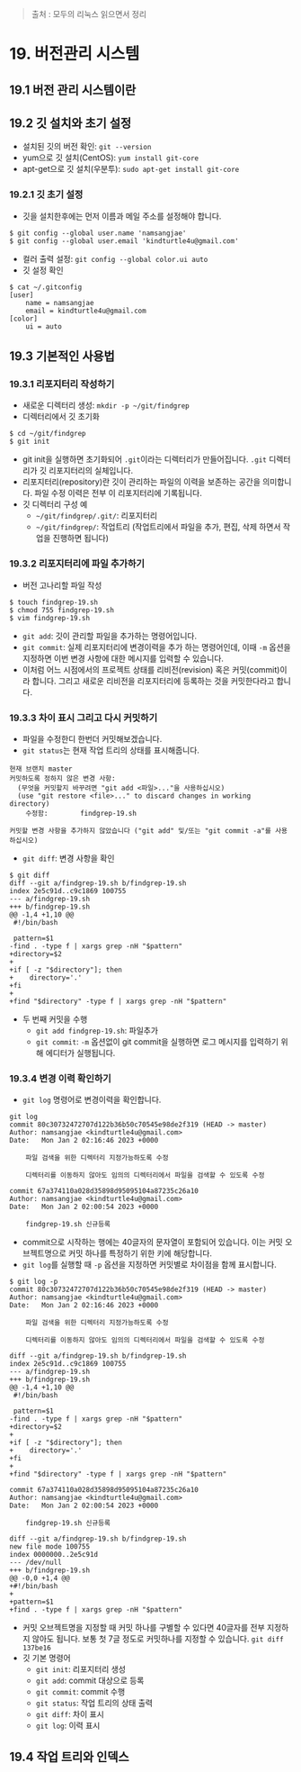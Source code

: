 > 출처 :  모두의 리눅스 읽으면서 정리 

# 19. 버전관리 시스템
## 19.1 버전 관리 시스템이란
## 19.2 깃 설치와 초기 설정
- 설치된 깃의 버전 확인: `git --version`
- yum으로 깃 설치(CentOS): `yum install git-core`
- apt-get으로 깃 설치(우분투): `sudo apt-get install git-core`

### 19.2.1 깃 초기 설정
- 깃을 설치한후에는 먼저 이름과 메일 주소를 설정해야 합니다.
```shell
$ git config --global user.name 'namsangjae'
$ git config --global user.email 'kindturtle4u@gmail.com'
```
- 컬러 출력 설정: `git config --global color.ui auto`
- 깃 설정 확인
```shell
$ cat ~/.gitconfig
[user]
	name = namsangjae
	email = kindturtle4u@gmail.com
[color]
	ui = auto
```

## 19.3 기본적인 사용법
### 19.3.1 리포지터리 작성하기
- 새로운 디렉터리 생성: `mkdir -p ~/git/findgrep`
- 디렉터리에서 깃 초기화
```shell
$ cd ~/git/findgrep
$ git init
```
- git init을 실행하면 초기화되어 `.git`이라는 디렉터리가 만들어집니다. `.git` 디렉터리가 깃 리포지터리의 실체입니다.
- 리포지터리(repository)란 깃이 관리하는 파일의 이력을 보존하는 공간을 의미합니다. 파일 수정 이력은 전부 이 리포지터리에 기록됩니다.
- 깃 디렉터리 구성 예
  * `~/git/findgrep/.git/`: 리포지터리
  * `~/git/findgrep/`: 작업트리 (작업트리에서 파일을 추가, 편집, 삭제 하면서 작업을 진행하면 됩니다)
  
### 19.3.2 리포지터리에 파일 추가하기
- 버전 고나리할 파일 작성
```shell
$ touch findgrep-19.sh
$ chmod 755 findgrep-19.sh
$ vim findgrep-19.sh
```
- `git add`: 깃이 관리할 파일을 추가하는 명령어입니다.
- `git commit`: 실제 리포지터리에 변경이력을 추가 하는 명령어인데, 이때 `-m` 옵션을 지정하면 이번 변경 사항에 대한 메시지를 입력할 수 있습니다.
- 이처럼 어느 시점에서의 프로젝트 상태를 리비전(revision) 혹은 커밋(commit)이라 합니다. 그리고 새로운 리비전을 리포지터리에 등록하는 것을 커밋한다라고 합니다.


### 19.3.3 차이 표시 그리고 다시 커밋하기
- 파일을 수정한디 한번더 커밋해보겠습니다.
- `git status`는 현재 작업 트리의 상태를 표시해줍니다.
```shell
현재 브랜치 master
커밋하도록 정하지 않은 변경 사항:
  (무엇을 커밋할지 바꾸려면 "git add <파일>..."을 사용하십시오)
  (use "git restore <file>..." to discard changes in working directory)
	수정함:        findgrep-19.sh

커밋할 변경 사항을 추가하지 않았습니다 ("git add" 및/또는 "git commit -a"를 사용하십시오)
```
- `git diff`: 변경 사항을 확인
```shell
$ git diff
diff --git a/findgrep-19.sh b/findgrep-19.sh
index 2e5c91d..c9c1869 100755
--- a/findgrep-19.sh
+++ b/findgrep-19.sh
@@ -1,4 +1,10 @@
 #!/bin/bash

 pattern=$1
-find . -type f | xargs grep -nH "$pattern"
+directory=$2
+
+if [ -z "$directory"]; then
+    directory='.'
+fi
+
+find "$directory" -type f | xargs grep -nH "$pattern"
```
- 두 번째 커밋을 수행
  * `git add findgrep-19.sh`: 파일추가
  * `git commit`: `-m` 옵션없이 git commit을 실행하면 로그 메시지를 입력하기 위해 에디터가 실행됩니다.

### 19.3.4 변경 이력 확인하기
- `git log` 명령어로 변경이력을 확인합니다.
```shell
git log
commit 80c30732472707d122b36b50c70545e98de2f319 (HEAD -> master)
Author: namsangjae <kindturtle4u@gmail.com>
Date:   Mon Jan 2 02:16:46 2023 +0000

    파일 검색을 위한 디렉터리 지정가능하도록 수정

    디렉터리를 이동하지 않아도 임의의 디렉터리에서 파일을 검색할 수 있도록 수정

commit 67a374110a028d35898d95095104a87235c26a10
Author: namsangjae <kindturtle4u@gmail.com>
Date:   Mon Jan 2 02:00:54 2023 +0000

    findgrep-19.sh 신규등록
```
- commit으로 시작하는 행에는 40글자의 문자열이 포함되어 있습니다. 이는 커밋 오브젝트명으로 커밋 하나를 특정하기 위한 키에 해당합니다.
- `git log`를 실행할 때 `-p` 옵션을 지정하면 커밋별로 차이점을 함께 표시합니다.
```shell
$ git log -p
commit 80c30732472707d122b36b50c70545e98de2f319 (HEAD -> master)
Author: namsangjae <kindturtle4u@gmail.com>
Date:   Mon Jan 2 02:16:46 2023 +0000

    파일 검색을 위한 디렉터리 지정가능하도록 수정

    디렉터리를 이동하지 않아도 임의의 디렉터리에서 파일을 검색할 수 있도록 수정

diff --git a/findgrep-19.sh b/findgrep-19.sh
index 2e5c91d..c9c1869 100755
--- a/findgrep-19.sh
+++ b/findgrep-19.sh
@@ -1,4 +1,10 @@
 #!/bin/bash

 pattern=$1
-find . -type f | xargs grep -nH "$pattern"
+directory=$2
+
+if [ -z "$directory"]; then
+    directory='.'
+fi
+
+find "$directory" -type f | xargs grep -nH "$pattern"

commit 67a374110a028d35898d95095104a87235c26a10
Author: namsangjae <kindturtle4u@gmail.com>
Date:   Mon Jan 2 02:00:54 2023 +0000

    findgrep-19.sh 신규등록

diff --git a/findgrep-19.sh b/findgrep-19.sh
new file mode 100755
index 0000000..2e5c91d
--- /dev/null
+++ b/findgrep-19.sh
@@ -0,0 +1,4 @@
+#!/bin/bash
+
+pattern=$1
+find . -type f | xargs grep -nH "$pattern"
```
- 커밋 오브젝트명을 지정할 때 커밋 하나를 구별할 수 있다면 40글자를 전부 지정하지 않아도 됩니다. 보통 첫 7글 정도로 커밋하나를 지정할
수 있습니다. `git diff 137be16`
- 깃 기본 명령어
  * `git init`: 리포지터리 생성
  * `git add`: commit 대상으로 등록
  * `git commit`: commit 수행
  * `git status`: 작업 트리의 상태 출력
  * `git diff`: 차이 표시
  * `git log`: 이력 표시

## 19.4 작업 트리와 인덱스
